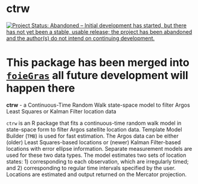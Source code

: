 # ctrw

[![Project Status: Abandoned – Initial development has started, but there has not yet been a stable, usable release; the project has been abandoned and the author(s) do not intend on continuing development.](https://www.repostatus.org/badges/latest/abandoned.svg)](https://www.repostatus.org/#abandoned)

# This package has been merged into [`foieGras`](https://github.com/ianjonsen/foieGras) all future development will happen there

**ctrw** - a Continuous-Time Random Walk state-space model to filter Argos Least Squares or Kalman Filter location data

`ctrw` is an R package that fits a continuous-time random walk model in state-space form to filter Argos satellite location data. Template Model Builder (`TMB`) is used for fast estimation. The Argos data can be either (older) Least Squares-based locations or (newer) Kalman Filter-based locations with error ellipse information. Separate measurement models are used for these two data types. The model estimates two sets of location states: 1) corresponding to each observation, which are irregularly timed; and 2) corresponding to regular time intervals specified by the user. Locations are estimated and output returned on the Mercator projection. 
